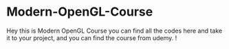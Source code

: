 # Modern-OpenGL-Course
Hey this is Modern OpenGL Course you can find all the codes here and take it to your project, and you can find the course from udemy. !
